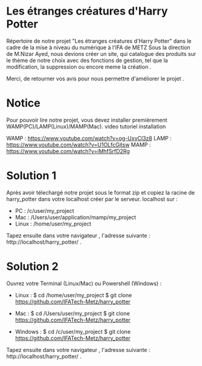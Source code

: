 # Les étranges créatures d'Harry Potter
Répertoire de notre projet "Les étranges créatures d'Harry Potter" dans le cadre de la mise à niveau du numérique à l'IFA de METZ
Sous la direction de M.Nizar Ayed, nous devions créer un site, qui catalogue des produits sur le thème de notre choix avec des fonctions
de gestion, tel que la modification, la suppression ou encore meme la création . 

Merci, de retourner vos avis pour nous permettre d'améliorer le projet .



# Notice 

Pour pouvoir lire notre projet, vous devez installer premièrement WAMP(PC)/LAMP(Linux)/MAMP(Mac).
video tutoriel installation 

WAMP : https://www.youtube.com/watch?v=og-UxyCl3z8
LAMP : https://www.youtube.com/watch?v=U1OLfcGjtsw
MAMP : https://www.youtube.com/watch?v=iMhfSrfD2Rg

# Solution 1 
Après avoir télechargé notre projet sous le format zip et copiez la racine de harry_potter dans votre localhost créer par le serveur.
localhost sur :

- PC : /c/user/my_project
- Mac : /Users/user/application/mamp/my_project
- Linux : /home/user/my_project


Tapez ensuite dans votre navigateur , l'adresse suivante : http://localhost/harry_potter/ .

# Solution 2

Ouvrez votre Terminal (Linux/Mac) ou Powershell (Windows) :

- Linux :
$ cd /home/user/my_project
$ git clone https://github.com/IFATech-Metz/harry_potter

- Mac :
$ cd /Users/user/my_project
$ git clone https://github.com/IFATech-Metz/harry_potter

- Windows :
$ cd /c/user/my_project
$ git clone https://github.com/IFATech-Metz/harry_potter

Tapez ensuite dans votre navigateur , l'adresse suivante : http://localhost/harry_potter/ .

